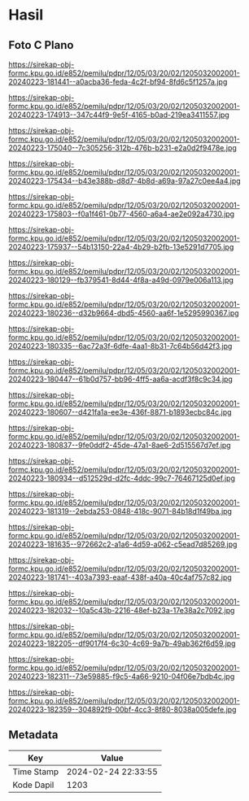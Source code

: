 # Hasil

## Foto C Plano

https://sirekap-obj-formc.kpu.go.id/e852/pemilu/pdpr/12/05/03/20/02/1205032002001-20240223-181441--a0acba36-feda-4c2f-bf94-8fd6c5f1257a.jpg

https://sirekap-obj-formc.kpu.go.id/e852/pemilu/pdpr/12/05/03/20/02/1205032002001-20240223-174913--347c44f9-9e5f-4165-b0ad-219ea3411557.jpg

https://sirekap-obj-formc.kpu.go.id/e852/pemilu/pdpr/12/05/03/20/02/1205032002001-20240223-175040--7c305256-312b-476b-b231-e2a0d2f9478e.jpg

https://sirekap-obj-formc.kpu.go.id/e852/pemilu/pdpr/12/05/03/20/02/1205032002001-20240223-175434--b43e388b-d8d7-4b8d-a69a-97a27c0ee4a4.jpg

https://sirekap-obj-formc.kpu.go.id/e852/pemilu/pdpr/12/05/03/20/02/1205032002001-20240223-175803--f0a1f461-0b77-4560-a6a4-ae2e092a4730.jpg

https://sirekap-obj-formc.kpu.go.id/e852/pemilu/pdpr/12/05/03/20/02/1205032002001-20240223-175937--54b13150-22a4-4b29-b2fb-13e5291d7705.jpg

https://sirekap-obj-formc.kpu.go.id/e852/pemilu/pdpr/12/05/03/20/02/1205032002001-20240223-180129--fb379541-8d44-4f8a-a49d-0979e006a113.jpg

https://sirekap-obj-formc.kpu.go.id/e852/pemilu/pdpr/12/05/03/20/02/1205032002001-20240223-180236--d32b9664-dbd5-4560-aa6f-1e5295990367.jpg

https://sirekap-obj-formc.kpu.go.id/e852/pemilu/pdpr/12/05/03/20/02/1205032002001-20240223-180335--6ac72a3f-6dfe-4aa1-8b31-7c64b56d42f3.jpg

https://sirekap-obj-formc.kpu.go.id/e852/pemilu/pdpr/12/05/03/20/02/1205032002001-20240223-180447--61b0d757-bb96-4ff5-aa6a-acdf3f8c9c34.jpg

https://sirekap-obj-formc.kpu.go.id/e852/pemilu/pdpr/12/05/03/20/02/1205032002001-20240223-180607--d421fa1a-ee3e-436f-8871-b1893ecbc84c.jpg

https://sirekap-obj-formc.kpu.go.id/e852/pemilu/pdpr/12/05/03/20/02/1205032002001-20240223-180837--9fe0ddf2-45de-47a1-8ae6-2d515567d7ef.jpg

https://sirekap-obj-formc.kpu.go.id/e852/pemilu/pdpr/12/05/03/20/02/1205032002001-20240223-180934--d512529d-d2fc-4ddc-99c7-76467125d0ef.jpg

https://sirekap-obj-formc.kpu.go.id/e852/pemilu/pdpr/12/05/03/20/02/1205032002001-20240223-181319--2ebda253-0848-418c-9071-84b18d1f49ba.jpg

https://sirekap-obj-formc.kpu.go.id/e852/pemilu/pdpr/12/05/03/20/02/1205032002001-20240223-181635--972662c2-a1a6-4d59-a062-c5ead7d85269.jpg

https://sirekap-obj-formc.kpu.go.id/e852/pemilu/pdpr/12/05/03/20/02/1205032002001-20240223-181741--403a7393-eaaf-438f-a40a-40c4af757c82.jpg

https://sirekap-obj-formc.kpu.go.id/e852/pemilu/pdpr/12/05/03/20/02/1205032002001-20240223-182032--10a5c43b-2216-48ef-b23a-17e38a2c7092.jpg

https://sirekap-obj-formc.kpu.go.id/e852/pemilu/pdpr/12/05/03/20/02/1205032002001-20240223-182205--df9017f4-6c30-4c69-9a7b-49ab362f6d59.jpg

https://sirekap-obj-formc.kpu.go.id/e852/pemilu/pdpr/12/05/03/20/02/1205032002001-20240223-182311--73e59885-f9c5-4a66-9210-04f06e7bdb4c.jpg

https://sirekap-obj-formc.kpu.go.id/e852/pemilu/pdpr/12/05/03/20/02/1205032002001-20240223-182359--304892f9-00bf-4cc3-8f80-8038a005defe.jpg


## Metadata

| Key        | Value               |
| ---------- | ------------------- |
| Time Stamp | 2024-02-24 22:33:55 |
| Kode Dapil | 1203                |



